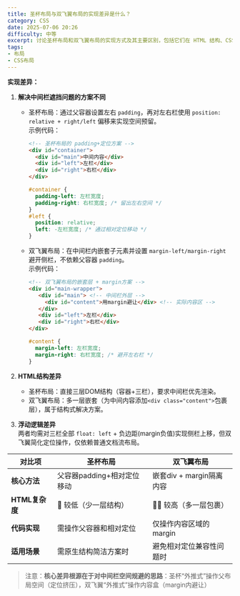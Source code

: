 ```yaml
---
title: 圣杯布局与双飞翼布局的实现差异是什么？
category: CSS
date: 2025-07-06 20:26
difficulty: 中等
excerpt: 讨论圣杯布局和双飞翼布局的实现方式及其主要区别，包括它们在 HTML 结构、CSS 定位方法以及适用场景上的不同。
tags:
- 布局
- CSS布局
---
```

**实现差异：**  
1. **解决中间栏遮挡问题的方案不同**  
   - 圣杯布局：通过父容器设置左右 `padding`，再对左右栏使用 `position: relative + right/left` 偏移来实现空间预留。  
     示例代码：  
     ```html  
     <!-- 圣杯布局的 padding+定位方案 -->
     <div id="container">
       <div id="main">中间内容</div>
       <div id="left">左栏</div>
       <div id="right">右栏</div>
     </div>
     ```
     ```css
     #container {
       padding-left: 左栏宽度; 
       padding-right: 右栏宽度; /* 留出左右空间 */
     }
     #left {
       position: relative;
       left: -左栏宽度; /* 通过相对定位移动 */
     }
     ```
  
   - 双飞翼布局：在中间栏内嵌套子元素并设置 `margin-left/margin-right` 避开侧栏，不依赖父容器 `padding`。  
     示例代码：  
     ```html  
     <!-- 双飞翼布局的嵌套层 + margin方案 -->
     <div id="main-wrapper">
        <div id="main"> <!-- 中间栏外层 -->
          <div id="content">用margin避让</div> <!-- 实际内容区 -->
        </div>
        <div id="left">左栏</div>
        <div id="right">右栏</div>
     </div>
     ```
     ```css
     #content {
       margin-left: 左栏宽度; 
       margin-right: 右栏宽度; /* 避开左右栏 */
     }
     ```

2. **HTML结构差异**  
   - 圣杯布局：直接三层DOM结构（容器+三栏），要求中间栏优先渲染。  
   - 双飞翼布局：多一层嵌套（为中间内容添加`<div class="content">`包裹层），属于结构式解决方案。

3. **浮动逻辑差异**  
   两者均需对三栏全部 `float: left` + 负边距(margin负值)实现侧栏上移，但双飞翼简化定位操作，仅依赖普通文档流布局。

| 对比项         | 圣杯布局                      | 双飞翼布局                    |
|----------------|-----------------------------|-----------------------------|
| **核心方法**   | 父容器padding+相对定位移动     | 嵌套div + margin隔离内容      |
| **HTML复杂度** | 🌟 较低（少一层结构）          | 🌟🌟 较高（多一层包裹）       |
| **代码实现**   | 需操作父容器和相对定位         | 仅操作内容区域的margin        |
| **适用场景**   | 需原生结构简洁方案时          | 避免相对定位兼容性问题时       |

> 注意：**核心差异根源在于对中间栏空间规避的思路**：圣杯“外推式”操作父布局空间（定位挤压），双飞翼“外推式”操作内容盒（margin内避让）  
